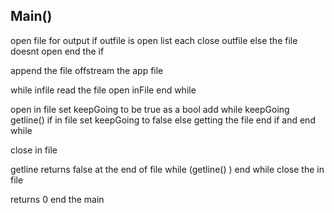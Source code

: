 ## Main()
open file for output
if outfile is open
list each
close outfile 
else the file doesnt open
end the if

append the file
offstream the app file

while infile
read the file
open inFile
end while

open in file
set keepGoing to be true as a bool
add while keepGoing
getline()
if in file
set keepGoing to false
else getting the file
end if and end while

close in file

getline returns false at the end of file
while (getline() )
end while
close the in file

returns 0
end the main
